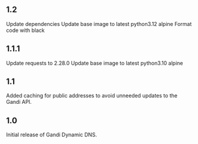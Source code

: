 ## 1.2

Update dependencies
Update base image to latest python3.12 alpine
Format code with black

## 1.1.1

Update requests to 2.28.0
Update base image to latest python3.10 alpine

## 1.1

Added caching for public addresses to avoid unneeded updates to the Gandi API.

## 1.0

Initial release of Gandi Dynamic DNS.
